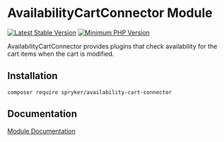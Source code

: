 # AvailabilityCartConnector Module
[![Latest Stable Version](https://poser.pugx.org/spryker/availability-cart-connector/v/stable.svg)](https://packagist.org/packages/spryker/availability-cart-connector)
[![Minimum PHP Version](https://img.shields.io/badge/php-%3E%3D%207.4-8892BF.svg)](https://php.net/)

AvailabilityCartConnector provides plugins that check availability for the cart items when the cart is modified.

## Installation

```
composer require spryker/availability-cart-connector
```

## Documentation

[Module Documentation](https://academy.spryker.com/developing_with_spryker/module_guide/inventory/availability.html)
